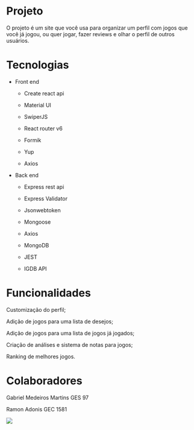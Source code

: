 # Projeto
O projeto é um site que você usa para organizar um perfil com jogos que você já jogou, ou quer jogar, fazer reviews e olhar o perfil de outros usuários.

# Tecnologias

- Front end
    - Create react api
  
    - Material UI
 
    - SwiperJS
      
    - React router v6
      
    - Formik
      
    - Yup
      
    - Axios
- Back end
    - Express rest api
      
    - Express Validator
      
    - Jsonwebtoken
      
    - Mongoose
      
    - Axios
      
    - MongoDB
      
    - JEST
      
    - IGDB API
  

# Funcionalidades

Customização do perfil;

Adição de jogos para uma lista de desejos;

Adição de jogos para uma lista de jogos já jogados;

Criação de análises e sistema de notas para jogos;

Ranking de melhores jogos.

# Colaboradores

Gabriel Medeiros Martins GES 97

Ramon Adonis GEC 1581

<img src = "https://sportbuzz.uol.com.br/media/stories/5-vezes-que-cristiano-ronaldo-decidiu-na-champions/assets/1.jpeg">
